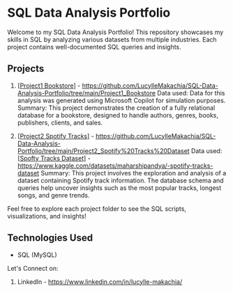 # SQL Data Analysis Portfolio
Welcome to my SQL Data Analysis Portfolio! This repository showcases my skills in SQL by analyzing various datasets from multiple industries. Each project contains well-documented SQL queries and insights.

## Projects

1. [[Project1 Bookstore](url)] - https://github.com/LucylleMakachia/SQL-Data-Analysis-Portfolio/tree/main/Project1_Bookstore
   Data used: Data for this analysis was generated using Microsoft Copilot for simulation purposes.
   Summary: This project demonstrates the creation of a fully relational database for a bookstore, designed to handle authors, genres, books, publishers, clients, and sales.
   
2. [[Project2 Spotify Tracks](url)] - https://github.com/LucylleMakachia/SQL-Data-Analysis-Portfolio/tree/main/Project2_Spotify%20Tracks%20Dataset
   Data used: [[Spofty Tracks Dataset](url)] - https://www.kaggle.com/datasets/maharshipandya/-spotify-tracks-dataset
   Summary: This project involves the exploration and analysis of a dataset containing Spotify track information. The database schema and queries help uncover insights such as the most                  popular tracks, longest songs, and genre trends.

Feel free to explore each project folder to see the SQL scripts, visualizations, and insights!

## Technologies Used
- SQL (MySQL)

Let's Connect on:
1. LinkedIn - https://www.linkedin.com/in/lucylle-makachia/
